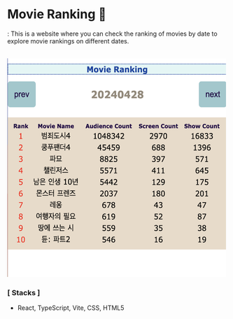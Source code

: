 # Movie Ranking 🎯
: This is a website where you can check the ranking of movies by date to explore movie rankings on different dates. 

<br>

<img src = "movie_info.png" width = "500" height = "500" >

<br>

<h3>[ Stacks ]</h3>

- React, TypeScript, Vite, CSS, HTML5





